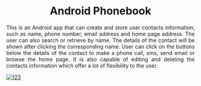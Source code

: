 <h1 align="center" >Android Phonebook</h1>

<p align="justify">
This is an Android app that can create and store user contacts
information, such as name, phone number, email address and home page
address. The user can also search or retrieve by name. The details of the
contact will be shown after clicking the corresponding name. User can click on the
buttons below the details of the contact to make a phone call, sms, send email or
browse the home page. It is also capable of editing and deleting the contacts
information which offer a lot of flexibility to the user.</p>
<a href="https://ibb.co/bEfmwd"><img src="https://image.ibb.co/hXkx2J/123.png" alt="123" border="0"></a>
